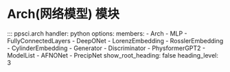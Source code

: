 # Arch(网络模型) 模块

::: ppsci.arch
    handler: python
    options:
      members:
        - Arch
        - MLP
        - FullyConnectedLayers
        - DeepONet
        - LorenzEmbedding
        - RosslerEmbedding
        - CylinderEmbedding
        - Generator
        - Discriminator
        - PhysformerGPT2
        - ModelList
        - AFNONet
        - PrecipNet
      show_root_heading: false
      heading_level: 3
